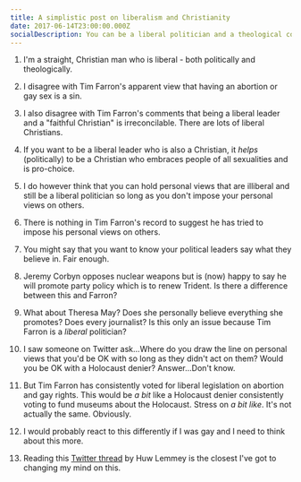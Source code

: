 ```yaml
---
title: A simplistic post on liberalism and Christianity
date: 2017-06-14T23:00:00.000Z
socialDescription: You can be a liberal politician and a theological conservative as long as you don't use your power to impose your conservative theology on others.
---
```

1. I'm a straight, Christian man who is liberal - both politically and theologically.

1. I disagree with Tim Farron's apparent view that having an abortion or gay sex is a sin.

1. I also disagree with Tim Farron's comments that being a liberal leader and a "faithful Christian" is irreconcilable. There are lots of liberal Christians.

1. If you want to be a liberal leader who is also a Christian, it *helps* (politically) to be a Christian who embraces people of all sexualities and is pro-choice.

1. I do however think that you can hold personal views that are illiberal and still be a liberal politician so long as you don't impose your personal views on others.

1. There is nothing in Tim Farron's record to suggest he has tried to impose his personal views on others.

1. You might say that you want to know your political leaders say what they believe in. Fair enough.

1. Jeremy Corbyn opposes nuclear weapons but is (now) happy to say he will promote party policy which is to renew Trident. Is there a difference between this and Farron?

1. What about Theresa May? Does she personally believe everything she promotes? Does every journalist? Is this only an issue because Tim Farron is a *liberal* politician?

1. I saw someone on Twitter ask...Where do you draw the line on personal views that you'd be OK with so long as they didn't act on them? Would you be OK with a Holocaust denier? Answer...Don't know.

1. But Tim Farron has consistently voted for liberal legislation on abortion and gay rights. This would be *a bit* like a Holocaust denier consistently voting to fund museums about the Holocaust. Stress on *a bit like*. It's not actually the same. Obviously.

1. I would probably react to this differently if I was gay and I need to think about this more.

1. Reading this [Twitter thread](https://twitter.com/huwlemmey/status/875254164909109248) by Huw Lemmey is the closest I've got to changing my mind on this.
